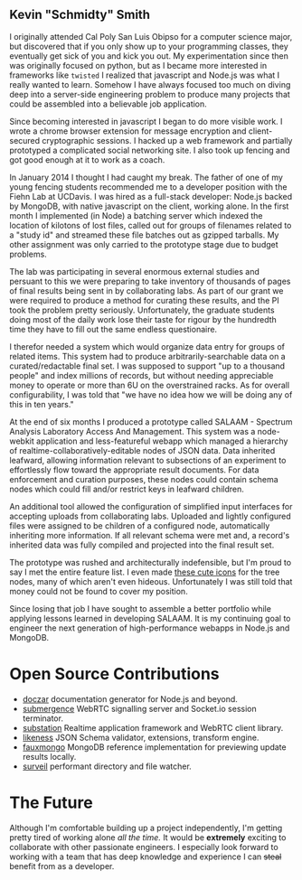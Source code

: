 Kevin "Schmidty" Smith
----------------------
I originally attended Cal Poly San Luis Obipso for a computer science major, but discovered that if
you only show up to your programming classes, they eventually get sick of you and kick you out. My
experimentation since then was originally focused on python, but as I became more interested in
frameworks like `twisted` I realized that javascript and Node.js was what I really wanted to learn.
Somehow I have always focused too much on diving deep into a server-side engineering problem to
produce many projects that could be assembled into a believable job application.

Since becoming interested in javascript I began to do more visible work. I wrote a chrome browser
extension for message encryption and client-secured cryptographic sessions. I hacked up a web
framework and partially prototyped a complicated social networking site. I also took up fencing and
got good enough at it to work as a coach.

In January 2014 I thought I had caught my break. The father of one of my young fencing students
recommended me to a developer position with the Fiehn Lab at UCDavis. I was hired as a full-stack
developer: Node.js backed by MongoDB, with native javascript on the client, working alone. In the
first month I implemented (in Node) a batching server which indexed the location of kilotons of lost
files, called out for groups of filenames related to a "study id" and streamed these file batches
out as gzipped tarballs. My other assignment was only carried to the prototype stage due to budget
problems.

The lab was participating in several enormous external studies and persuant to this we were
preparing to take inventory of thousands of pages of final results being sent in by collaborating
labs. As part of our grant we were required to produce a method for curating these results, and the
PI took the problem pretty seriously. Unfortunately, the graduate students doing most of the daily
work lose their taste for rigour by the hundredth time they have to fill out the same endless
questionaire.

I therefor needed a system which would organize data entry for groups of related items. This system
had to produce arbitrarily-searchable data on a curated/redactable final set. I was supposed to
support "up to a thousand people" and index millions of records, but without needing appreciable
money to operate or more than 6U on the overstrained racks. As for overall configurability, I was
told that "we have no idea how we will be doing any of this in ten years."

At the end of six months I produced a prototype called SALAAM - Spectrum Analysis Laboratory Access
And Management. This system was a node-webkit application and less-featureful webapp which managed a
hierarchy of realtime-collaboratively-editable nodes of JSON data. Data inherited leafward, allowing
information relevant to subsections of an experiment to effortlessly flow toward the appropriate
result documents. For data enforcement and curation purposes, these nodes could contain schema nodes
which could fill and/or restrict keys in leafward children.

An additional tool allowed the configuration of simplified input interfaces for accepting uploads
from collaborating labs. Uploaded and lightly configured files were assigned to be children of a
configured node, automatically inheriting more information. If all relevant schema were met and, a
record's inherited data was fully compiled and projected into the final result set.

The prototype was rushed and architecturally indefensible, but I'm proud to say I met the entire
feature list. I even made [these cute icons](http://i.imgur.com/A7xqsWT.png) for the tree nodes,
many of which aren't even hideous. Unfortunately I was still told that money could not be found to
cover my position.

Since losing that job I have sought to assemble a better portfolio while applying lessons learned in
developing SALAAM. It is my continuing goal to engineer the next generation of high-performance
webapps in Node.js and MongoDB.

Open Source Contributions
=========================
 * [doczar](https://github.com/shenanigans/node-doczar) documentation generator for Node.js and beyond.
 * [submergence](https://github.com/shenanigans/node-submergence) WebRTC signalling server and Socket.io session terminator.
 * [substation](https://github.com/shenanigans/node-substation) Realtime application framework and WebRTC client library.
 * [likeness](https://github.com/shenanigans/node-likeness) JSON Schema validator, extensions, transform engine.
 * [fauxmongo](https://github.com/shenanigans/node-fauxmongo) MongoDB reference implementation for previewing update results locally.
 * [surveil](https://github.com/shenanigans/node-surveil) performant directory and file watcher.

The Future
==========
Although I'm comfortable building up a project independently, I'm getting pretty tired of working
alone *all the time.* It would be **extremely** exciting to collaborate with other passionate
engineers. I especially look forward to working with a team that has deep knowledge and experience I
can ~~steal~~ benefit from as a developer.
